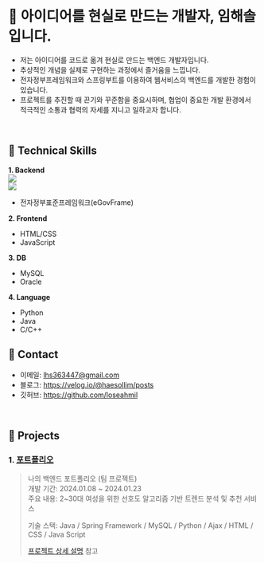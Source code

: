 # :pushpin: 아이디어를 현실로 만드는 개발자, 임해솔입니다.
- 저는 아이디어를 코드로 옮겨 현실로 만드는 백엔드 개발자입니다.<br>
- 추상적인 개념을 실제로 구현하는 과정에서 즐거움을 느낍니다.<br>
- 전자정부프레임워크와 스프링부트를 이용하여 웹서비스의 백엔드를 개발한 경험이 있습니다.<br>
- 프로젝트를 추진할 때 끈기와 꾸준함을 중요시하며, 협업이 중요한 개발 환경에서 적극적인 소통과 협력의 자세를 지니고 일하고자 합니다.

</br>

## :pushpin: Technical Skills
<b>1. Backend</b><br>
<img src="https://img.shields.io/badge/spring-6DB33F?style=for-the-badge&logo=spring&logoColor=white"><br>
<img src="https://img.shields.io/badge/boot-6DB33F?style=for-the-badge&logo=springboot&logoColor=white">
- 전자정부표준프레임워크(eGovFrame)

<b>2. Frontend</b>
- HTML/CSS
- JavaScript

<b>3. DB</b>
- MySQL
- Oracle

<b>4. Language</b>
- Python
- Java
- C/C++

## :pushpin: Contact
- 이메일: lhs363447@gmail.com
- 블로그: https://velog.io/@haesollim/posts
- 깃허브: https://github.com/loseahmil

</br>

## :pushpin: Projects
### 1. [포트폴리오](https://github.com/2023-SMHRD-IS-AI1/RepoUp)
>나의 백엔드 포트폴리오 (팀 프로젝트)  
>개발 기간: 2024.01.08 ~ 2024.01.23  
>주요 내용: 2~30대 여성을 위한 선호도 알고리즘 기반 트렌드 분석 및 추천 서비스
>
>기술 스택: Java / Spring Framework / MySQL / Python / Ajax / HTML / CSS / Java Script
>  
>[프로젝트 상세 설명](https://github.com/2023-SMHRD-IS-AI1/RepoUp) 참고
